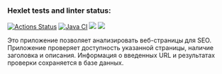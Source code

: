 ### Hexlet tests and linter status:
[![Actions Status](https://github.com/Reydenge/java-project-72/workflows/hexlet-check/badge.svg)](https://github.com/Reydenge/java-project-72/actions)
[![Java CI](https://github.com/Reydenge/java-project-72/actions/workflows/github_action.yml/badge.svg)](https://github.com/Reydenge/java-project-72/actions/workflows/github_action.yml)
<a href="https://codeclimate.com/github/Reydenge/java-project-72/maintainability"><img src="https://api.codeclimate.com/v1/badges/dd3eefe520219e576d17/maintainability" /></a>
<a href="https://codeclimate.com/github/Reydenge/java-project-72/test_coverage"><img src="https://api.codeclimate.com/v1/badges/dd3eefe520219e576d17/test_coverage" /></a>

Это приложение позволяет анализировать веб-страницы для SEO. Приложение проверяет доступность указанной страницы, наличие заголовка и описания. Информация о введенных URL и результатах проверки сохраняется в базе данных.
